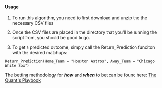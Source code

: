 #### Usage

1. To run this algorithm, you need to first download and unzip the the necessary CSV files.

2. Once the CSV files are placed in the directory that you'll be running the script from, you should be good to go.

3. To get a predicted outcome, simply call the Return_Prediction funciton with the desired matchups:

``` Return_Prediction(Home_Team = "Houston Astros", Away_Team = "Chicago White Sox") ```

The betting methodology for ***how*** and ***when*** to bet can be found here: [The Quant's Playbook](https://quantgalore.substack.com/)
